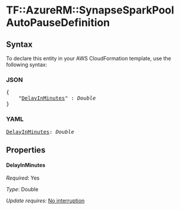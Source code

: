 # TF::AzureRM::SynapseSparkPool AutoPauseDefinition

## Syntax

To declare this entity in your AWS CloudFormation template, use the following syntax:

### JSON

<pre>
{
    "<a href="#delayinminutes" title="DelayInMinutes">DelayInMinutes</a>" : <i>Double</i>
}
</pre>

### YAML

<pre>
<a href="#delayinminutes" title="DelayInMinutes">DelayInMinutes</a>: <i>Double</i>
</pre>

## Properties

#### DelayInMinutes

_Required_: Yes

_Type_: Double

_Update requires_: [No interruption](https://docs.aws.amazon.com/AWSCloudFormation/latest/UserGuide/using-cfn-updating-stacks-update-behaviors.html#update-no-interrupt)

